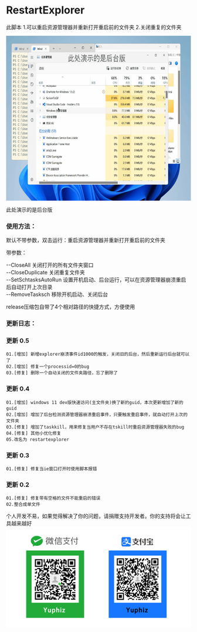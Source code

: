 # RestartExplorer
此脚本
  1.可以重启资源管理器并重新打开重启前的文件夹
  2.关闭重复的文件夹
  
​<img src="https://raw.githubusercontent.com/Yuphiz/Public/main/RestartExplorer/%E9%87%8D%E5%90%AF%E8%B5%84%E6%BA%90%E7%AE%A1%E7%90%86%E5%99%A8%E8%87%AA%E5%8A%A8%E6%89%93%E5%BC%80%E4%B8%8A%E6%AC%A1%E7%9B%AE%E5%BD%95.gif"  height = "450" alt="GUI demo" align=center />
  
此处演示的是后台版

### 使用方法：
  默认不带参数，双击运行：重启资源管理器并重新打开重启前的文件夹
  
  带参数：
  
  --CloseAll 关闭打开的所有文件夹窗口  
  --CloseDuplicate 关闭重复文件夹  
  --SetSchtasksAutoRun 设置开机启动、后台运行，可以在资源管理器崩溃重启后自动打开上次目录  
  --RemoveTasksch 移除开机启动、关闭后台  
  
 release压缩包自带了4个相对路径的快捷方式，方便使用  
	

### 更新日志：
### 更新 0.5  
	01.[增加] 新增explorer崩溃事件id1000的触发，关闭旧的后台，然后重新运行后台就可以了
	02.[增加] 修复一个processid=0的bug
	03.[修复] 删除一个自动关闭的文件夹路径，忘了删除了
	
### 更新 0.4  
	01.[增加] windows 11 dev版快速访问(主文件夹)换了新的guid，本次更新增加了新的guid
	02.[增加] 增加了后台检测资源管理器崩溃重启事件，只要触发重启事件，就自动打开上次的文件夹
	03.[修复] 增加了taskkill，用来修复当用户不存在tskill时重启资源管理器失败的bug
	04.[修复] 其他小优化修复
	05.改名为 restartexplorer
  
### 更新 0.3  
	01.[修复] 修复当ie窗口打开时使用脚本报错
  
### 更新 0.2 
	01.[修复] 修复带有空格的文件不能重启的错误
	02.整合成单文件

   
个人开发不易，如果觉得解决了你的问题，请捐赠支持开发者。你的支持将会让工具越来越好
![image](https://github.com/Yuphiz/Public/blob/main/Yuphiz_Pay.jpg)
